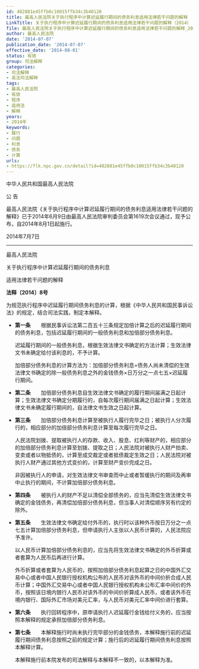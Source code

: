 ```yaml
---
id: 402881e45ffb0c10015ffb34c3b40120
title: 最高人民法院关于执行程序中计算迟延履行期间的债务利息适用法律若干问题的解释
LinkTitle: 关于执行程序中计算迟延履行期间的债务利息适用法律若干问题的解释（2014）
file: 最高人民法院关于执行程序中计算迟延履行期间的债务利息适用法律若干问题的解释_20140707_402881e45ffb0c10015ffb34c3b40120.docx
author: 最高人民法院
date: '2014-07-07'
publication_date: '2014-07-07'
effective_date: '2014-08-01'
status: 有效
group: 司法解释
categories:
- 司法解释
- 高法司法解释
tags:
- 最高人民法院
- 有效
- 程序
- 适用法
- 解释
years:
- 2014年
keywords:
- 履行
- 问题
- 利息
- 债务
- 计算
urls:
- https://flk.npc.gov.cn/detail?id=402881e45ffb0c10015ffb34c3b40120
---
```


中华人民共和国最高人民法院

公 告

最高人民法院《关于执行程序中计算迟延履行期间的债务利息适用法律若干问题的解释》已于2014年6月9日由最高人民法院审判委员会第1619次会议通过，现予公布，自2014年8月1日起施行。

2014年7月7日

---

最高人民法院

关于执行程序中计算迟延履行期间的债务利息

适用法律若干问题的解释

**法释〔2014〕8号**

为规范执行程序中迟延履行期间债务利息的计算，根据《中华人民共和国民事诉讼法》的规定，结合司法实践，制定本解释。

- **第一条**　　根据民事诉讼法第二百五十三条规定加倍计算之后的迟延履行期间的债务利息，包括迟延履行期间的一般债务利息和加倍部分债务利息。

  迟延履行期间的一般债务利息，根据生效法律文书确定的方法计算；生效法律文书未确定给付该利息的，不予计算。

  加倍部分债务利息的计算方法为：加倍部分债务利息=债务人尚未清偿的生效法律文书确定的除一般债务利息之外的金钱债务×日万分之一点七五×迟延履行期间。

- **第二条**　　加倍部分债务利息自生效法律文书确定的履行期间届满之日起计算；生效法律文书确定分期履行的，自每次履行期间届满之日起计算；生效法律文书未确定履行期间的，自法律文书生效之日起计算。

- **第三条**　　加倍部分债务利息计算至被执行人履行完毕之日；被执行人分次履行的，相应部分的加倍部分债务利息计算至每次履行完毕之日。

  人民法院划拨、提取被执行人的存款、收入、股息、红利等财产的，相应部分的加倍部分债务利息计算至划拨、提取之日；人民法院对被执行人财产拍卖、变卖或者以物抵债的，计算至成交裁定或者抵债裁定生效之日；人民法院对被执行人财产通过其他方式变价的，计算至财产变价完成之日。

  非因被执行人的申请，对生效法律文书审查而中止或者暂缓执行的期间及再审中止执行的期间，不计算加倍部分债务利息。

- **第四条**　　被执行人的财产不足以清偿全部债务的，应当先清偿生效法律文书确定的金钱债务，再清偿加倍部分债务利息，但当事人对清偿顺序另有约定的除外。

- **第五条**　　生效法律文书确定给付外币的，执行时以该种外币按日万分之一点七五计算加倍部分债务利息，但申请执行人主张以人民币计算的，人民法院应予准许。

  以人民币计算加倍部分债务利息的，应当先将生效法律文书确定的外币折算或者套算为人民币后再进行计算。

  外币折算或者套算为人民币的，按照加倍部分债务利息起算之日的中国外汇交易中心或者中国人民银行授权机构公布的人民币对该外币的中间价折合成人民币计算；中国外汇交易中心或者中国人民银行授权机构未公布汇率中间价的外币，按照该日境内银行人民币对该外币的中间价折算成人民币，或者该外币在境内银行、国际外汇市场对美元汇率，与人民币对美元汇率中间价进行套算。

- **第六条**　　执行回转程序中，原申请执行人迟延履行金钱给付义务的，应当按照本解释的规定承担加倍部分债务利息。

- **第七条**　　本解释施行时尚未执行完毕部分的金钱债务，本解释施行前的迟延履行期间债务利息按照之前的规定计算；施行后的迟延履行期间债务利息按照本解释计算。

  本解释施行前本院发布的司法解释与本解释不一致的，以本解释为准。
